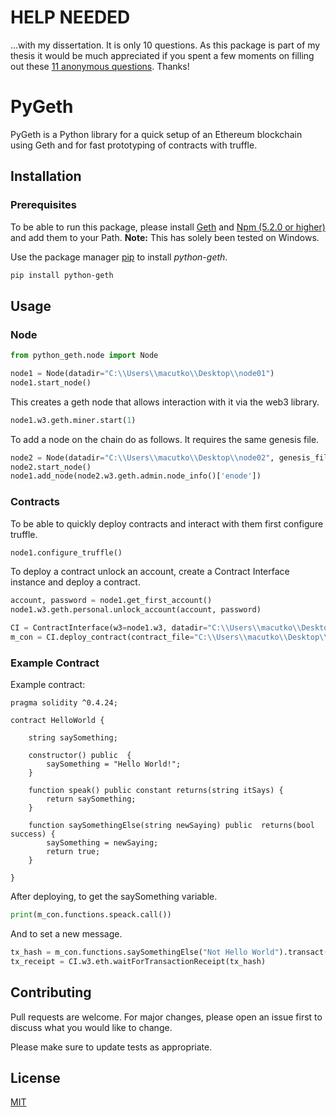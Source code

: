 # HELP NEEDED

...with my dissertation. It is only 10 questions. As this package is part of my thesis it would be much appreciated if you spent a
few moments on filling out these [11 anonymous questions](https://forms.office.com/Pages/ResponsePage.aspx?id=KVxybjp2UE-B8i4lTwEzyCwPEuOy1S1OrnjnPHZzTHxURE5WNFNYV1BYTEFTSzVJVVdFREM4RFBOWC4u). Thanks! 

# PyGeth

PyGeth is a Python library for a quick setup of an Ethereum blockchain using Geth and for fast prototyping of contracts with truffle.

## Installation

### Prerequisites

To be able to run this package, please install [Geth](https://geth.ethereum.org/downloads/) and [Npm (5.2.0 or higher)](https://www.npmjs.com/) 
and add them to your Path. 
**Note:** This has solely been tested on Windows.


Use the package manager [pip](https://pip.pypa.io/en/stable/) to install *python-geth*.
<br>

```bash
pip install python-geth
```

## Usage

### Node

```python
from python_geth.node import Node

node1 = Node(datadir="C:\\Users\\macutko\\Desktop\\node01")
node1.start_node()

```
This creates a geth node that allows interaction with it via the web3 library.

```python
node1.w3.geth.miner.start(1)
``` 

To add a node on the chain do as follows. It requires the same genesis file.

```python
node2 = Node(datadir="C:\\Users\\macutko\\Desktop\\node02", genesis_file="C:\\Users\\macutko\\Desktop\\node01\\config\\genesisjson")
node2.start_node()
node1.add_node(node2.w3.geth.admin.node_info()['enode'])
```

### Contracts

To be able to quickly deploy contracts and interact with them first configure truffle.

```python
node1.configure_truffle()
```

To deploy a contract unlock an account, create a Contract Interface instance and deploy a contract.
```python
account, password = node1.get_first_account()
node1.w3.geth.personal.unlock_account(account, password)

CI = ContractInterface(w3=node1.w3, datadir="C:\\Users\\macutko\\Desktop\\node01")
m_con = CI.deploy_contract(contract_file="C:\\Users\\macutko\\Desktop\\GUID.sol",constructor_params=['2265072m'])[0]
```

### Example Contract
Example contract:
```solidity
pragma solidity ^0.4.24;

contract HelloWorld {

    string saySomething;

    constructor() public  {
        saySomething = "Hello World!";
    }

    function speak() public constant returns(string itSays) {
        return saySomething;
    }

    function saySomethingElse(string newSaying) public  returns(bool success) {
        saySomething = newSaying;
        return true;
    }

}
```

    
After deploying, to get the saySomething variable. 
```python
print(m_con.functions.speack.call())
```
And to set a new message.
```python
tx_hash = m_con.functions.saySomethingElse("Not Hello World").transact()
tx_receipt = CI.w3.eth.waitForTransactionReceipt(tx_hash)
```

## Contributing
Pull requests are welcome. For major changes, please open an issue first to discuss what you would like to change.

Please make sure to update tests as appropriate.

## License
[MIT](https://choosealicense.com/licenses/mit/)